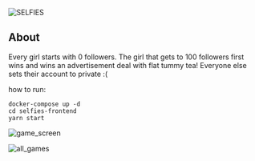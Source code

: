 ![SELFIES](https://i.imgur.com/0oZKbIf.png)

## About

Every girl starts with 0 followers. The girl that gets to 100 followers first wins and wins an advertisement deal with flat tummy tea! Everyone else sets their account to private :(

how to run:

```
docker-compose up -d
cd selfies-frontend
yarn start
```

![game_screen](https://thepracticaldev.s3.amazonaws.com/i/2nict69l0gvu0b79kiz1.png)

![all_games](https://thepracticaldev.s3.amazonaws.com/i/43ot9t2h2lt4ogexfllw.png)
